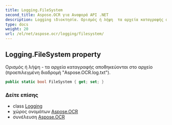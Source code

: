 ```yaml
---
title: Logging.FileSystem
second_title: Aspose.OCR για Αναφορά API .NET
description: Logging ιδιοκτησία. Ορισμός ή λήψη  τα αρχεία καταγραφής αποθηκεύονται στο αρχείο προεπιλεγμένη διαδρομή Aspose.OCR.log.txt.
type: docs
weight: 20
url: /el/net/aspose.ocr/logging/filesystem/
---
```

## Logging.FileSystem property

Ορισμός ή λήψη - τα αρχεία καταγραφής αποθηκεύονται στο αρχείο (προεπιλεγμένη διαδρομή "Aspose.OCR.log.txt").

```csharp
public static bool FileSystem { get; set; }
```

### Δείτε επίσης

* class [Logging](../)
* χώρος ονομάτων [Aspose.OCR](../../logging/)
* συνέλευση [Aspose.OCR](../../../)


